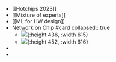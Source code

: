 - [[Hotchips 2023]]
- [[Mixture of experts]]
- [[ML for HW design]]
- Network on Chip #card
  collapsed:: true
	- ![](https://pic1.zhimg.com/03b1503c6d49c0400864fbac96d20a8b_r.jpg?source=1940ef5c){:height 436, :width 615}
	- ![](https://picx.zhimg.com/80/8209808533e1e102ebe4c139edbd87c1_720w.webp?source=1940ef5c){:height 452, :width 616}
-
-